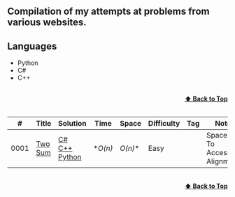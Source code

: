 ## Compilation of my attempts at problems from various websites.

## Languages
* Python
* C#
* C++

<br/>
<div align="right">
    <b><a href="#algorithms">⬆️ Back to Top</a></b>
</div>
<br/>

|  #  | Title           |  Solution       |  Time           | Space           | Difficulty    | Tag          | Note| 
|-----|---------------- | --------------- | --------------- | --------------- | ------------- |--------------|-----|
0001| [Two Sum](https://leetcode.com/problems/two-sum/) | [C#](./leetCode/C%23/question1.cs) </br>[C++](./leetCode/C++/question1.cpp) <br>[Python](./leetCode/Python/question1.py)  | *_O(n)_ |  _O(n)_* | Easy         | | Spacer To Access Alignment |




<br/>
<div align="right">
    <b><a href="#algorithms">⬆️ Back to Top</a></b>
</div>
<br/>
